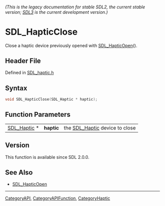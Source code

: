 ###### (This is the legacy documentation for stable SDL2, the current stable version; [SDL3](https://wiki.libsdl.org/SDL3/) is the current development version.)
# SDL_HapticClose

Close a haptic device previously opened with [SDL_HapticOpen](SDL_HapticOpen)().

## Header File

Defined in [SDL_haptic.h](https://github.com/libsdl-org/SDL/blob/SDL2/include/SDL_haptic.h)

## Syntax

```c
void SDL_HapticClose(SDL_Haptic * haptic);
```

## Function Parameters

|                            |            |                                              |
| -------------------------- | ---------- | -------------------------------------------- |
| [SDL_Haptic](SDL_Haptic) * | **haptic** | the [SDL_Haptic](SDL_Haptic) device to close |

## Version

This function is available since SDL 2.0.0.

## See Also

- [SDL_HapticOpen](SDL_HapticOpen)

----
[CategoryAPI](CategoryAPI), [CategoryAPIFunction](CategoryAPIFunction), [CategoryHaptic](CategoryHaptic)


